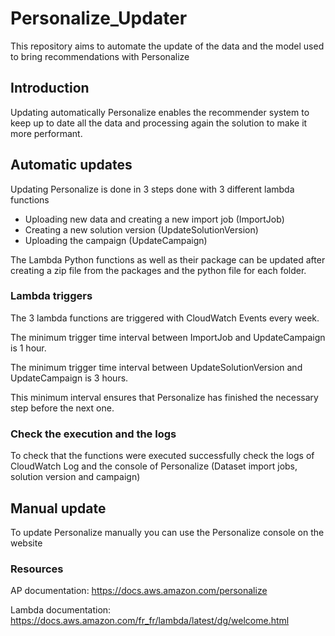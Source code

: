 # Personalize_Updater

This repository aims to automate the update of the data and the model used to bring recommendations with Personalize 

## Introduction

Updating automatically Personalize enables the recommender system to keep up to date all the data and processing again the solution to make it more performant.

 

## Automatic updates

Updating Personalize is done in 3 steps done with 3 different lambda functions 

- Uploading new data and creating a new import job (ImportJob)
- Creating a new solution version (UpdateSolutionVersion)
- Uploading the campaign (UpdateCampaign)

The Lambda Python functions as well as their package can be updated after creating a zip file from the packages and the python file for each folder.

### Lambda triggers

The 3 lambda functions are triggered with CloudWatch Events every week.

The minimum trigger time interval between ImportJob and UpdateCampaign is 1 hour.

The minimum trigger time interval between UpdateSolutionVersion and UpdateCampaign  is 3 hours.

This minimum interval ensures that Personalize has finished the necessary step before the next one.

### Check the execution and the logs 

To check that the functions were executed successfully check the logs of CloudWatch Log and the console of Personalize (Dataset import jobs, solution version and campaign)



## Manual update

To update Personalize manually you can use the Personalize console on the website 


### Resources

AP documentation: https://docs.aws.amazon.com/personalize

Lambda documentation: https://docs.aws.amazon.com/fr_fr/lambda/latest/dg/welcome.html